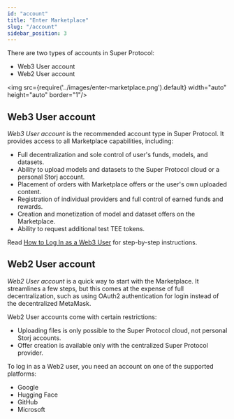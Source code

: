 ```yaml
---
id: "account"
title: "Enter Marketplace"
slug: "/account"
sidebar_position: 3
---
```


There are two types of accounts in Super Protocol:

- Web3 User account
- Web2 User account

<img src={require('../images/enter-marketplace.png').default} width="auto" height="auto" border="1"/>
<br/>

## Web3 User account

_Web3 User account_ is the recommended account type in Super Protocol. It provides access to all Marketplace capabilities, including:

- Full decentralization and sole control of user's funds, models, and datasets.
- Ability to upload models and datasets to the Super Protocol cloud or a personal Storj account.
- Placement of orders with Marketplace offers or the user's own uploaded content.
- Registration of individual providers and full control of earned funds and rewards.
- Creation and monetization of model and dataset offers on the Marketplace.
- Ability to request additional test TEE tokens.

Read [How to Log In as a Web3 User](/marketplace/guides/log-in) for step-by-step instructions.

## Web2 User account

_Web2 User account_ is a quick way to start with the Marketplace. It streamlines a few steps, but this comes at the expense of full decentralization, such as using OAuth2 authentication for login instead of the decentralized MetaMask.

Web2 User accounts come with certain restrictions:

- Uploading files is only possible to the Super Protocol cloud, not personal Storj accounts.
- Offer creation is available only with the centralized Super Protocol provider.

To log in as a Web2 user, you need an account on one of the supported platforms:

- Google
- Hugging Face
- GitHub
- Microsoft
